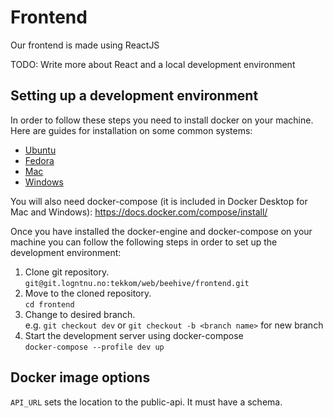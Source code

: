 # Frontend

Our frontend is made using ReactJS

TODO: Write more about React and a local development environment

## Setting up a development environment

In order to follow these steps you need to install docker on your machine.
Here are guides for installation on some common systems:

- [Ubuntu](https://docs.docker.com/engine/install/ubuntu/)
- [Fedora](https://docs.docker.com/engine/install/fedora/)
- [Mac](https://docs.docker.com/desktop/mac/install/)
- [Windows](https://docs.docker.com/desktop/windows/install/)

You will also need docker-compose (it is included in Docker Desktop for Mac and Windows):
https://docs.docker.com/compose/install/

Once you have installed the docker-engine and docker-compose on your machine you can follow the following steps in order to set up the development environment:

1. Clone git repository.<br/>
   `git@git.logntnu.no:tekkom/web/beehive/frontend.git`
2. Move to the cloned repository.<br/>
   `cd frontend`
3. Change to desired branch.<br/>
   e.g. `git checkout dev` or `git checkout -b <branch name>` for new branch
4. Start the development server using docker-compose<br/>
   `docker-compose --profile dev up`

## Docker image options

`API_URL` sets the location to the public-api. It must have a schema.

